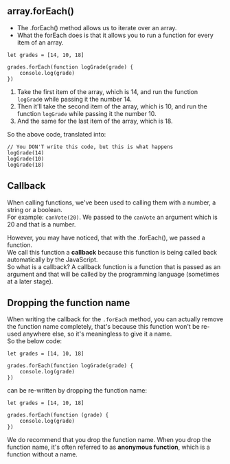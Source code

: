 ## array.forEach()
- The .forEach() method allows us to iterate over an array.
- What the forEach does is that it allows you to run a function for every item of an array.
```
let grades = [14, 10, 18]

grades.forEach(function logGrade(grade) {
    console.log(grade)
})
```
1. Take the first item of the array, which is 14, and run the function ```logGrad```e while passing it the number 14.
2. Then it'll take the second item of the array, which is 10, and run the function ```logGrade``` while passing it the number 10.
3. And the same for the last item of the array, which is 18.

So the above code, translated into:
```
// You DON'T write this code, but this is what happens
logGrade(14)
logGrade(10)
logGrade(18)
```


## Callback
When calling functions, we've been used to calling them with a number, a string or a boolean.     
For example: ```canVote(20)```. We passed to the ```canVote``` an argument which is 20 and that is a number.    

However, you may have noticed, that with the .forEach(), we passed a function.    
We call this function a **callback** because this function is being called back automatically by the JavaScript.    
So what is a callback? A callback function is a function that is passed as an argument and that will be called by the programming language (sometimes at a later stage).

## Dropping the function name
When writing the callback for the ```.forEach``` method, you can actually remove the function name completely, that's because this function won't be re-used anywhere else, so it's meaningless to give it a name.      
So the below code:
```
let grades = [14, 10, 18]

grades.forEach(function logGrade(grade) {
    console.log(grade)
})
```
can be re-written by dropping the function name:
```
let grades = [14, 10, 18]

grades.forEach(function (grade) {
    console.log(grade)
})
```
We do recommend that you drop the function name. When you drop the function name, it's often referred to as **anonymous function**, which is a function without a name.     

